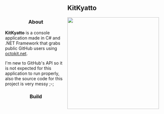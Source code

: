 <h2 align=center>KitKyatto</h3> <img src=https://user-images.githubusercontent.com/71313658/159928543-02e675f1-50d1-47c8-a9b5-90395029b6bc.png width=300 align=right />

<h3 align=center>About</h3>

**KitKyatto** is a console application made in C# and .NET Framework that grabs public GitHub users using [octokit.net](https://github.com/octokit/octokit.net).

I'm new to GitHub's API so it is not expected for this application to run properly, also the source code for this project is very messy ;-;

<h3 align=center>Build</h3>

